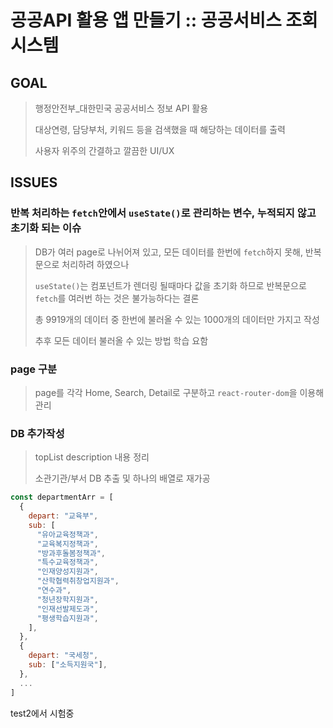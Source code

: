 # 공공API 활용 앱 만들기 :: 공공서비스 조회 시스템

## GOAL
> 행정안전부_대한민국 공공서비스 정보 API 활용
> 
> 대상연령, 담당부처, 키워드 등을 검색했을 때 해당하는 데이터를 출력
> 
> 사용자 위주의 간결하고 깔끔한 UI/UX

## ISSUES

### 반복 처리하는 `fetch`안에서 `useState()`로 관리하는 변수, 누적되지 않고 초기화 되는 이슈
> DB가 여러 page로 나뉘어져 있고, 모든 데이터를 한번에 `fetch`하지 못해, 반복문으로 처리하려 하였으나
>
> `useState()`는 컴포넌트가 렌더링 될때마다 값을 초기화 하므로 반복문으로 `fetch`를 여러번 하는 것은 불가능하다는 결론
>
> 총 9919개의 데이터 중 한번에 불러올 수 있는 1000개의 데이터만 가지고 작성
>
> 추후 모든 데이터 불러올 수 있는 방법 학습 요함

### page 구분
> page를 각각 Home, Search, Detail로 구분하고 `react-router-dom`을 이용해 관리

### DB 추가작성
> topList description 내용 정리
>
> 소관기관/부서 DB 추출 및 하나의 배열로 재가공
  ```javascript
  const departmentArr = [
    {
      depart: "교육부",
      sub: [
        "유아교육정책과",
        "교육복지정책과",
        "방과후돌봄정책과",
        "특수교육정책과",
        "인재양성지원과",
        "산학협력취창업지원과",
        "연수과",
        "청년장학지원과",
        "인재선발제도과",
        "평생학습지원과",
      ],
    },
    {
      depart: "국세청",
      sub: ["소득지원국"],
    },
    ...
  ]
  ```


test2에서 시험중
